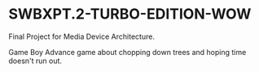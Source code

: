 # SWBXPT.2-TURBO-EDITION-WOW

Final Project for Media Device Architecture.

Game Boy Advance game about chopping down trees and hoping time doesn't run out.
